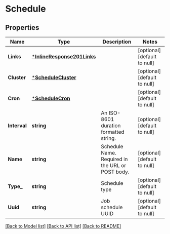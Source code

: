# Schedule

## Properties
Name | Type | Description | Notes
------------ | ------------- | ------------- | -------------
**Links** | [***InlineResponse201Links**](inline_response_201__links.md) |  | [optional] [default to null]
**Cluster** | [***ScheduleCluster**](schedule_cluster.md) |  | [optional] [default to null]
**Cron** | [***ScheduleCron**](schedule_cron.md) |  | [optional] [default to null]
**Interval** | **string** | An ISO-8601 duration formatted string. | [optional] [default to null]
**Name** | **string** | Schedule Name. Required in the URL or POST body. | [optional] [default to null]
**Type_** | **string** | Schedule type | [optional] [default to null]
**Uuid** | **string** | Job schedule UUID | [optional] [default to null]

[[Back to Model list]](../README.md#documentation-for-models) [[Back to API list]](../README.md#documentation-for-api-endpoints) [[Back to README]](../README.md)


